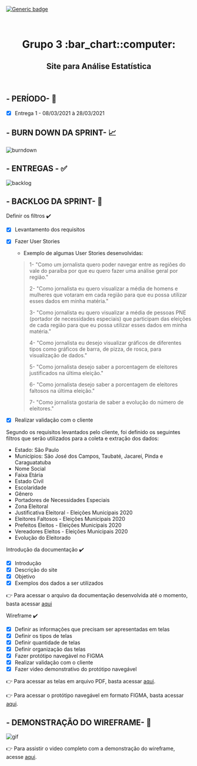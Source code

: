  [![Generic badge](https://img.shields.io/badge/SPRINT%201-CONCLU%C3%8DDA-green)](https://shields.io/)
 
 <br>
 
<h1 text align="center">Grupo 3 :bar_chart::computer:</h1> 
<h2 text align="center">Site para Análise Estatística</h2>

<br>

## - PERÍODO- :date:

- [X] Entrega 1 - 08/03/2021 à 28/03/2021 


## - BURN DOWN DA SPRINT- :chart_with_upwards_trend:

![burndown](https://github.com/grupo-3dsm/repo_pi/blob/master/assets/img/Burndown_sprint1.png)

## - ENTREGAS - :white_check_mark:

![backlog](https://github.com/grupo-3dsm/repo_pi/blob/master/assets/img/Sprint01.png)


## - BACKLOG DA SPRINT- :bookmark_tabs:

Definir os filtros :heavy_check_mark: 

- [x] Levantamento dos requisitos
- [x] Fazer User Stories
  
  - Exemplo de algumas User Stories desenvolvidas:
  
  > 1- "Como um jornalista quero poder navegar entre as regiões do vale do paraíba por que eu quero fazer uma análise geral por região."
  > 
  > 2- "Como jornalista eu quero visualizar a média de homens e mulheres que votaram em cada região para que eu possa utilizar esses dados em minha matéria."
  > 
  > 3- "Como jornalista eu quero visualizar a média de pessoas PNE (portador de necessidades especiais) que participam das eleições de cada região para que eu possa utilizar esses dados em minha matéria."
  > 
  > 4- "Como jornalista eu desejo visualizar gráficos de diferentes tipos como gráficos de barra, de pizza, de rosca, para visualização de dados."
  > 
  > 5- "Como jornalista desejo saber a porcentagem de eleitores justificados na última eleição."
  > 
  > 6- "Como jornalista desejo saber a porcentagem de eleitores faltosos na última eleição."
  > 
  > 7- "Como jornalista gostaria de saber a evolução do número de eleitores."
  
  
  
- [x] Realizar validação com o cliente

Segundo os requisitos levantados pelo cliente, foi definido os seguintes filtros que serão utilizados para a coleta e extração dos dados: 

* Estado: São Paulo
* Municípios: São José dos Campos, Taubaté, Jacareí, Pinda e Caraguatatuba
* Nome Social
* Faixa Etária
* Estado Civil
* Escolaridade 
* Gênero
* Portadores de Necessidades Especiais
* Zona Eleitoral
* Justificativa Eleitoral - Eleições Municipais 2020
* Eleitores Faltosos - Eleições Municipais 2020
* Prefeitos Eleitos - Eleições Municipais 2020
* Vereadores Eleitos - Eleições Municipais 2020
* Evolução do Eleitorado

Introdução da documentação :heavy_check_mark: 
 
 - [x] Introdução
 - [x] Descrição do site
 - [x] Objetivo
 - [x] Exemplos dos dados a ser utilizados

:point_right: Para acessar o arquivo da documentação desenvolvida até o momento, basta acessar [aqui](https://github.com/grupo-3dsm/repo_pi/blob/master/documenta%C3%A7%C3%A3o/Documentacao%20introdutoria.pdf)

 Wireframe :heavy_check_mark: 

- [x] Definir as informações que precisam ser apresentadas em telas
- [x] Definir os tipos de telas			
- [x] Definir quantidade de telas			
- [x] Definir organização das telas			
- [x] Fazer protótipo navegável no FIGMA			
- [x] Realizar validação com o cliente	
- [x] Fazer video demonstrativo do protótipo navegável 		

:point_right: Para acessar as telas em arquivo PDF, basta acessar [aqui](https://github.com/grupo-3dsm/repo_pi/blob/master/Sprint01/wireframe/Vanguarda_Comentado.pdf).

:point_right: Para acessar o protótipo navegável em formato FIGMA, basta acessar [aqui](https://github.com/grupo-3dsm/repo_pi/blob/master/Sprint01/wireframe/Vanguarda.fig).

## - DEMONSTRAÇÃO DO WIREFRAME- :movie_camera:

![gif](https://github.com/grupo-3dsm/repo_pi/blob/master/assets/img/Gif_Wireframe.gif)


:point_right: Para assistir o video completo com a demonstração do wireframe, acesse [aqui](https://www.youtube.com/watch?v=VYAdvso08_M).


